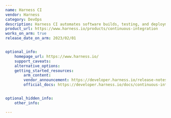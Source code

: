 ```yaml
---
name: Harness CI
vendor: Harness
category: DevOps
description: Harness CI automates software builds, testing, and deployment, enhancing productivity with features like machine learning-based test optimization and built-in security. It integrates with various tools and provides analytics for continuous improvement and faster releases.
product_url: https://www.harness.io/products/continuous-integration
works_on_arm: true
release_date_on_arm: 2023/02/01


optional_info:
    homepage_url: https://www.harness.io/
    support_caveats:
    alternative_options:
    getting_started_resources:
        arm_content: 
        vendor_announcement: https://developer.harness.io/release-notes/continuous-integration/#platform-version-78321
        official_docs: https://developer.harness.io/docs/continuous-integration/get-started/tutorials#try-harness-ci


optional_hidden_info:
    other_info: 

---
```

